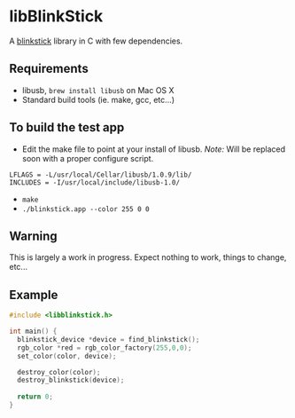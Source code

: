 libBlinkStick
=============

A [blinkstick](http://www.blinkstick.com/) library in C with few dependencies.

## Requirements
- libusb, ```brew install libusb``` on Mac OS X
- Standard build tools (ie. make, gcc, etc...)

## To build the test app 
- Edit the make file to point at your install of libusb. *Note:* Will be replaced soon with a proper configure script.

```
LFLAGS = -L/usr/local/Cellar/libusb/1.0.9/lib/
INCLUDES = -I/usr/local/include/libusb-1.0/
```
- ```make```
- ```./blinkstick.app --color 255 0 0```

## Warning
This is largely a work in progress. Expect nothing to work, things to change, etc...

## Example

```C
#include <libblinkstick.h>

int main() {
  blinkstick_device *device = find_blinkstick();
  rgb_color *red = rgb_color_factory(255,0,0);
  set_color(color, device);

  destroy_color(color);
  destroy_blinkstick(device);
  
  return 0;
}
```

